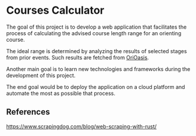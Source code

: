 # Courses Calculator

The goal of this project is to develop a web application that facilitates the process of calculating the advised
course length range for an orienting course.

The ideal range is determined by analyzing the results of selected stages from prior events. Such results are
fetched from [OriOasis](https://www.orioasis.pt).

Another main goal is to learn new technologies and frameworks during the development of this project.

The end goal would be to deploy the application on a cloud platform and automate the most as possible that process.

## References

https://www.scrapingdog.com/blog/web-scraping-with-rust/